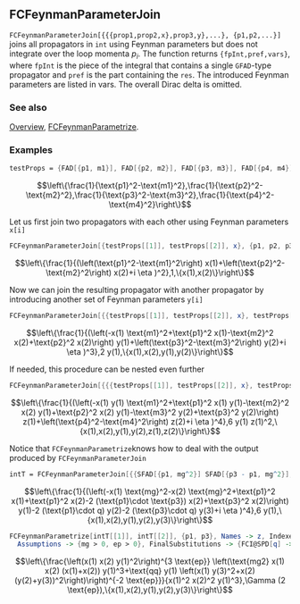 ## FCFeynmanParameterJoin

`FCFeynmanParameterJoin[{{{prop1,prop2,x},prop3,y},...}, {p1,p2,...}]` joins all propagators in `int` using Feynman parameters but does not integrate over the loop momenta $p_i$. The function returns `{fpInt,pref,vars}`, where `fpInt` is the piece of the integral that contains a single `GFAD`-type propagator and `pref` is the part containing the `res`. The introduced Feynman parameters are listed in vars. The overall Dirac delta is omitted.

### See also

[Overview](Extra/FeynCalc.md), [FCFeynmanParametrize](FCFeynmanParametrize.md).

### Examples

```mathematica
testProps = {FAD[{p1, m1}], FAD[{p2, m2}], FAD[{p3, m3}], FAD[{p4, m4}]}
```

$$\left\{\frac{1}{\text{p1}^2-\text{m1}^2},\frac{1}{\text{p2}^2-\text{m2}^2},\frac{1}{\text{p3}^2-\text{m3}^2},\frac{1}{\text{p4}^2-\text{m4}^2}\right\}$$

Let us first join two propagators with each other using Feynman parameters `x[i]`

```mathematica
FCFeynmanParameterJoin[{testProps[[1]], testProps[[2]], x}, {p1, p2, p3, p4}]
```

$$\left\{\frac{1}{(\left(\text{p1}^2-\text{m1}^2\right) x(1)+\left(\text{p2}^2-\text{m2}^2\right) x(2)+i \eta )^2},1,\{x(1),x(2)\}\right\}$$

Now we can join the resulting propagator with another propagator by introducing another set of Feynman parameters `y[i]`

```mathematica
FCFeynmanParameterJoin[{{testProps[[1]], testProps[[2]], x}, testProps[[3]], y}, {p1, p2, p3, p4}]
```

$$\left\{\frac{1}{(\left(-x(1) \text{m1}^2+\text{p1}^2 x(1)-\text{m2}^2 x(2)+\text{p2}^2 x(2)\right) y(1)+\left(\text{p3}^2-\text{m3}^2\right) y(2)+i \eta )^3},2 y(1),\{x(1),x(2),y(1),y(2)\}\right\}$$

If needed, this procedure can be nested even further

```mathematica
FCFeynmanParameterJoin[{{{testProps[[1]], testProps[[2]], x}, testProps[[3]], y}, testProps[[4]], z}, {p1, p2, p3, p4}]
```

$$\left\{\frac{1}{(\left(-x(1) y(1) \text{m1}^2+\text{p1}^2 x(1) y(1)-\text{m2}^2 x(2) y(1)+\text{p2}^2 x(2) y(1)-\text{m3}^2 y(2)+\text{p3}^2 y(2)\right) z(1)+\left(\text{p4}^2-\text{m4}^2\right) z(2)+i \eta )^4},6 y(1) z(1)^2,\{x(1),x(2),y(1),y(2),z(1),z(2)\}\right\}$$

Notice that `FCFeynmanParametrize`knows how to deal with the output produced by `FCFeynmanParameterJoin`

```mathematica
intT = FCFeynmanParameterJoin[{{SFAD[{p1, mg^2}] SFAD[{p3 - p1, mg^2}], 1, x}, SFAD[{{0, -2 p1 . q}}] SFAD[{{0, -2 p3 . q}}], y}, {p1, p3}]
```

$$\left\{\frac{1}{(\left(-x(1) \text{mg}^2-x(2) \text{mg}^2+\text{p1}^2 x(1)+\text{p1}^2 x(2)-2 (\text{p1}\cdot \text{p3}) x(2)+\text{p3}^2 x(2)\right) y(1)-2 (\text{p1}\cdot q) y(2)-2 (\text{p3}\cdot q) y(3)+i \eta )^4},6 y(1),\{x(1),x(2),y(1),y(2),y(3)\}\right\}$$

```mathematica
FCFeynmanParametrize[intT[[1]], intT[[2]], {p1, p3}, Names -> z, Indexed -> True, FCReplaceD -> {D -> 4 - 2 ep}, Simplify -> True, 
  Assumptions -> {mg > 0, ep > 0}, FinalSubstitutions -> {FCI@SPD[q] -> qq, mg^2 -> mg2}, Variables -> intT[[3]]]
```

$$\left\{\frac{\left(x(1) x(2) y(1)^2\right)^{3 \text{ep}} \left(\text{mg2} x(1) x(2) (x(1)+x(2)) y(1)^3+\text{qq} y(1) \left(x(1) y(3)^2+x(2) (y(2)+y(3))^2\right)\right)^{-2 \text{ep}}}{x(1)^2 x(2)^2 y(1)^3},\Gamma (2 \text{ep}),\{x(1),x(2),y(1),y(2),y(3)\}\right\}$$